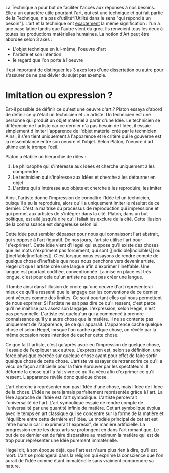 La Technique a pour but de faciliter l'accès aux réponses à nos besoins. Elle a un caractère utile pourtant l'art, qui est une technique et qui fait partie de la Technique, n'a pas d'utilité^[Utilité dans le sens "qui répond à un besoin"]. L'art et la technique ont <u>exactement</u> la même signification : l'un a une base latine tandis que l'autre vient du grec. Ils renvoient tous les deux à toutes les productions matérielles humaines. La notion d'Art peut être abordée selon 3 axes :
- L'objet technique en lui-même, l'oeuvre d'art
- l'artiste et son intention
- le regard que l'on porte à l'oeuvre

Il est important de distinguer les 3 axes lors d'une dissertation ou autre pour s'assurer de ne pas dévier du sujet par exemple.
# Imitation ou expression ?
Est-il possible de définir ce qu'est une oeuvre d'art ? Platon essaya d'abord de définir ce qu'était un technicien et un artiste. Un technicien est une personne qui produit un objet matériel à partir d'une Idée. Le technicien se différencie de l'artiste car ce dernier n'a pas besoin de l'Idée, il essaie simplement d'imiter l'apparence de l'objet matériel créé par le technicien. Ainsi, il s'en tient uniquement à l'apparence et le critère qui le gouverne est la ressemblance entre son oeuvre et l'objet. Selon Platon, l'oeuvre d'art ultime est le trompe l'oeil.

Platon a établie un hierarchie de rôles :
1. Le philosophe qui s'intéresse aux Idées et cherche uniquement à les comprendre
2. Le technicien qui s'intéresse aux Idées et cherche à les détourner en objet
3. L'artiste qui s'intéresse aux objets et cherche à les reproduire, les imiter

Ainsi, l'artiste donne l'impression de connaître l'Idée tel un technicien, puisqu'il a su la reproduire, alors qu'il a uniquement imiter le résultat de ce dernier. C'est la maîtrise du processus de reproduction qui impressione et qui permet aux artistes de s'intégrer dans la cité. Platon, dans un but politique, est allé jusqu'à dire qu'il fallait les exclure de la cité. Cette illusion de la connaissance est dangereuse selon lui. 

Cette idée peut sembler dépasser pour nous qui connaissont l'art abstrait, qui s'oppose à l'art figuratif. De nos jours, l'artiste utilise l'art pour "s'exprimer". Cette idée vient d'Hegel qui suppose qu'il existe des choses que les mots n'expriment pas forcément, qui sont [[indicible|indicibles]] ou [[ineffable|ineffables]]. C'est lorsque nous essayons de rendre compte de quelque chose d'ineffable que nous nous penchons vers devenir artiste. Hegel dit que l'artiste crée une langue afin d'exprimer l'ineffable. Une langue est pourtant codifiée, conventionnée. La mise en place est très longue, c'est pour cela qu'un artiste ne peut pas créer une langue.

Il tombe ainsi dans l'illusion de croire qu'une oeuvre d'art représenterai mieux ce qu'il a ressenti que le langage car les conventions de ce dernier sont vécues comme des limites. Ce sont pourtant elles qui nous permettent de nous exprimer. Si l'artiste ne sait pas dire ce qu'il ressent, c'est parce qu'il ne maîtrise pas assez son langage. L'expression, selon Hegel, n'est pas personnelle. L'artiste est quelqu'un qui a commencé à prendre connaissance qu'il y a autre chose que la matière. Il ne se contente pas uniquement de l'apparence, de ce qui apparaît. L'apparence cache quelque chose et selon Hegel, lorsque l'on cache quelque chose, on révèle par la même occasion notre intention de cacher cette chose.

Ce que fait l'artiste, c'est qu'après avoir eu l'impression de quelque chose, il essaie de l'expliquer aux autres. L'expression est, selon sa définition, une force physique exercée sur quelque chose ayant pour effet de faire sortir quelque chose de cette chose. L'artiste va essayer de retranscrire ce qu'il a vécu de façon artificielle pour la faire éprouver par les spectateurs. Il déforme la chose qui l'a fait vivre ce qu'il a vécu afin d'exprimer ce qu'il ressent. L'apparence révèle donc quelque chose.

L'art cherche à représenter non pas l'Idée d'une chose, mais l'Idée de l'Idée de la chose. L'Idée ne sera jamais parfaitement représentée grâce à l'art. La 1ère approche de l'Idée est l'art symbolique. L'artiste percevrait l'universalité de l'art. L'art symbolique essaie de rendre compte de l'universalité par une quantité infinie de matière. Cet art symbolique évolua avec le temps en art classique qui se concentre sur la forme de la matière et l'équilibre entre cette dernière et l'Idée. Le modèle principal de cet art est l'être humain car il exprimerait l'expressif, de manière artificielle. La progression entre les deux arts se prolongent en dans l'art romantique. Le but de ce dernier est de faire disparaître au maximum la matière qui est de trop pour représenter une Idée purement immatérielle. 

Hegel dit, à son époque déjà, que l'art est n'aura plus rien à dire, qu'il est mort. L'art se prolongerai dans la religion qui exprime la conscience que l'on aurait de l'idée comme étant immatérielle sans vraiment comprendre sa nature.